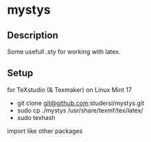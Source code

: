 mystys
======

Description
-----------
Some usefull .sty for working with latex.

Setup
-----
for TeXstudio (& Texmaker) on Linux Mint 17

- git clone git@github.com:studersi/mystys.git
- sudo cp ./mystys /usr/share/texmf/tex/latex/
- sudo texhash

import like other packages